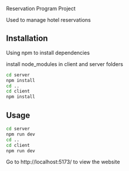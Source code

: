 Reservation Program Project

Used to manage hotel reservations
## Installation

Using npm to install dependencies

install node_modules in client and server folders
```bash
cd server
npm install
cd ..
cd client
npm install
```

## Usage

```bash
cd server
npm run dev
cd ..
cd client
npm run dev
```

Go to http://localhost:5173/ to view the website
